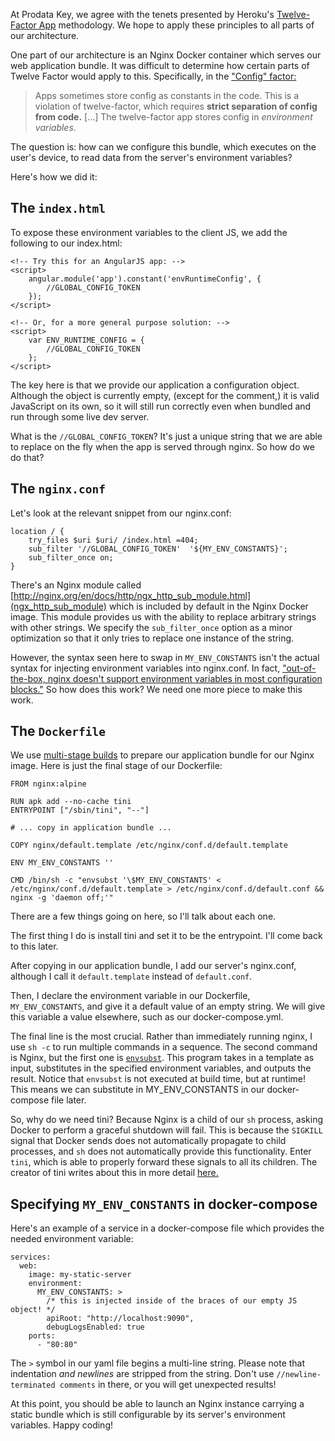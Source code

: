 At Prodata Key, we agree with the tenets presented by Heroku's [Twelve-Factor App](https://12factor.net/) methodology. We hope to apply these principles to all parts of our architecture.

One part of our architecture is an Nginx Docker container which serves our web application bundle. It was difficult to determine how certain parts of Twelve Factor would apply to this. Specifically, in the ["Config" factor:](https://12factor.net/config)

> Apps sometimes store config as constants in the code. This is a violation of twelve-factor, which requires **strict separation of config from code.** [...] The twelve-factor app stores config in *environment variables*.

The question is: how can we configure this bundle, which executes on the user's device, to read data from the server's environment variables?

Here's how we did it:


## The `index.html` ##
To expose these environment variables to the client JS, we add the following to our index.html:

    <!-- Try this for an AngularJS app: -->
    <script>
        angular.module('app').constant('envRuntimeConfig', {
            //GLOBAL_CONFIG_TOKEN
        });
    </script>
    
    <!-- Or, for a more general purpose solution: -->
    <script>
        var ENV_RUNTIME_CONFIG = {
            //GLOBAL_CONFIG_TOKEN
        };
    </script>

The key here is that we provide our application a configuration object. Although the object is currently empty, (except for the comment,) it is valid JavaScript on its own, so it will still run correctly even when bundled and run through some live dev server.

What is the `//GLOBAL_CONFIG_TOKEN`? It's just a unique string that we are able to replace on the fly when the app is served through nginx. So how do we do that?


## The `nginx.conf` ##
Let's look at the relevant snippet from our nginx.conf:

    location / {
        try_files $uri $uri/ /index.html =404;
        sub_filter '//GLOBAL_CONFIG_TOKEN'  '${MY_ENV_CONSTANTS}';
        sub_filter_once on;
    }

There's an Nginx module called [http://nginx.org/en/docs/http/ngx_http_sub_module.html](ngx_http_sub_module) which is included by default in the Nginx Docker image. This module provides us with the ability to replace arbitrary strings with other strings. We specify the `sub_filter_once` option as a minor optimization so that it only tries to replace one instance of the string.

However, the syntax seen here to swap in `MY_ENV_CONSTANTS` isn't the actual syntax for injecting environment variables into nginx.conf. In fact, ["out-of-the-box, nginx doesn't support environment variables in most configuration blocks."](https://docs.docker.com/samples/library/nginx/#using-environment-variables-in-nginx-configuration) So how does this work? We need one more piece to make this work.


## The `Dockerfile` ##
We use [multi-stage builds](https://docs.docker.com/develop/develop-images/multistage-build/) to prepare our application bundle for our Nginx image. Here is just the final stage of our Dockerfile:

    FROM nginx:alpine

    RUN apk add --no-cache tini
    ENTRYPOINT ["/sbin/tini", "--"]

    # ... copy in application bundle ...

    COPY nginx/default.template /etc/nginx/conf.d/default.template

    ENV MY_ENV_CONSTANTS ''

    CMD /bin/sh -c "envsubst '\$MY_ENV_CONSTANTS' < /etc/nginx/conf.d/default.template > /etc/nginx/conf.d/default.conf && nginx -g 'daemon off;'"

There are a few things going on here, so I'll talk about each one.

The first thing I do is install tini and set it to be the entrypoint. I'll come back to this later.

After copying in our application bundle, I add our server's nginx.conf, although I call it `default.template` instead of `default.conf`.

Then, I declare the environment variable in our Dockerfile, `MY_ENV_CONSTANTS`, and give it a default value of an empty string. We will give this variable a value elsewhere, such as our docker-compose.yml.

The final line is the most crucial. Rather than immediately running nginx, I use `sh -c` to run multiple commands in a sequence. The second command is Nginx, but the first one is [`envsubst`](https://www.gnu.org/software/gettext/manual/html_node/envsubst-Invocation.html). This program takes in a template as input, substitutes in the specified environment variables, and outputs the result. Notice that `envsubst` is not executed at build time, but at runtime! This means we can substitute in MY_ENV_CONSTANTS in our docker-compose file later.

So, why do we need tini? Because Nginx is a child of our `sh` process, asking Docker to perform a graceful shutdown will fail. This is because the `SIGKILL` signal that Docker sends does not automatically propagate to child processes, and `sh` does not automatically provide this functionality. Enter `tini`, which is able to properly forward these signals to all its children. The creator of tini writes about this in more detail [here.](https://github.com/krallin/tini/issues/8)

## Specifying `MY_ENV_CONSTANTS` in docker-compose ##
Here's an example of a service in a docker-compose file which provides the needed environment variable:

    services:
      web:
        image: my-static-server
        environment:
          MY_ENV_CONSTANTS: >
            /* this is injected inside of the braces of our empty JS object! */
            apiRoot: "http://localhost:9090",
            debugLogsEnabled: true
        ports:
          - "80:80"

The `>` symbol in our yaml file begins a multi-line string. Please note that indentation *and newlines* are stripped from the string. Don't use `//newline-terminated comments` in there, or you will get unexpected results!

At this point, you should be able to launch an Nginx instance carrying a static bundle which is still configurable by its server's environment variables. Happy coding!
